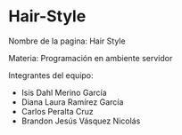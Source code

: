 # Hair-Style
Nombre de la pagina: Hair Style

Materia: Programación en ambiente servidor

Integrantes del equipo:

- Isis Dahl Merino García
- Diana Laura Ramírez García
- Carlos Peralta Cruz
- Brandon Jesús Vásquez Nicolás

